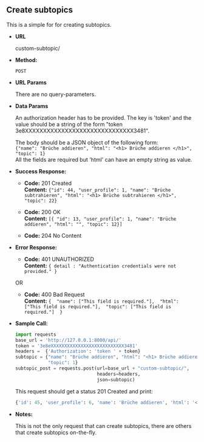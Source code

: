 **Create subtopics**
----
  This is a simple for for creating subtopics. 
  
* **URL**

  custom-subtopic/

* **Method:**

  `POST` 
  
*  **URL Params**

    There are no query-parameters.
  
* **Data Params**

    An authorization header has to be provided. The key is 'token' 
    and the value should be a string of the form "token 3e8XXXXXXXXXXXXXXXXXXXXXXXXXXXXXX3481". 
    
    The body should be a JSON object of the following form: <br>
    `{"name": "Brüche addieren", "html": "<h1> Brüche addieren </h1>", "topic": 1}` <br>
    All the fields are required but 'html' can have an empty string as value.
    
    
* **Success Response:**

  * **Code:** 201 Created <br />
    **Content:** `{"id": 44, "user_profile": 1, "name": "Brüche subtrahieren", "html": "<h1> Brüche subtrahieren </h1>",
     "topic": 22}`
    
  * **Code:** 200 OK <br />
    **Content:** `[{ "id": 13, "user_profile": 1, "name": "Brüche addieren", "html": "", "topic": 12}]`
                  
  * **Code:** 204 No Content <br />
 
* **Error Response:**

  * **Code:** 401 UNAUTHORIZED <br />
    **Content:** `{ detail : "Authentication credentials were not provided." }`

  OR

  * **Code:** 400 Bad Request <br />
    **Content:** `{ 
                      "name": ["This field is required."], 
                      "html": ["This field is required."], 
                      "topic": ["This field is required."] 
                  }`

* **Sample Call:**

    ```python
    import requests
    base_url = 'http://127.0.0.1:8000/api/'
    token = '3e8eXXXXXXXXXXXXXXXXXXXXXXXXXXX3481'
    headers =  {'Authorization': 'token ' + token}
    subtopic = {"name": "Brüche addieren", "html": "<h1> Brüche addieren </h1>", 
                "topic": 1}
    subtopic_post = requests.post(url=base_url + "custom-subtopic/", 
                                  headers=headers,
                                  json=subtopic)
     ``` 
     
     This request should get a status 201 Created and print:
     ```python
     {'id': 45, 'user_profile': 6, 'name': 'Brüche addieren', 'html': '<h1> Brüche addieren </h1>', 'topic': 23}
     ```
    
* **Notes:**

    This is not the only request that can create subtopics, there are others that create subtopics on-the-fly.
